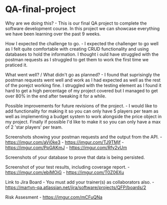 # QA-final-project
Why are we doing this?
        - This is our final QA project to complete the software development course. In this project we can showcase everything we have been learning over the past 9 weeks.

How I expected the challenge to go.
        - I expected the challenger to go well as I felt quite comfortable with creating CRUD functionality and using databases to hold the information. I thought i ould have struggled with the postman requests as I struggled to get them to work the first time we praticed it.

What went well? / What didn't go as planned?
        - I found that suprisingly the postman requests went well and work as I had expected as well as the rest of the porejct working fine. I struggled with the testing element as I found it hard to get a high percentage of my project covered but I managed to get over 80% in the end after tweaking it for a while.

Possible improvements for future revisions of the project.
        - I would like to add functionality for making it so you can only have 5 players per team as well as implementing a budget system to work alongside the price object in my project. Finally if possible I'd like to make it so you can only have a max of 2 'star players' per team.

Screenshots showing your postman requests and the output from the API.
        - https://imgur.com/aVi0ke3
        - https://imgur.com/TJ9TMjf
        - https://imgur.com/PpGAKmJ
        - https://imgur.com/Rfy2vUm

Screenshots of your database to prove that data is being persisted.


Screenshot of your test results, including coverage report.
        - https://imgur.com/ebiMOiG
        - https://imgur.com/T0Z06Xu


Link to Jira Board - You must add your trainer(s) as collaborators also.
        - https://martyn-qa.atlassian.net/jira/software/projects/QFP/boards/2
        
Risk Assesment
        - https://imgur.com/mCFuQNa
